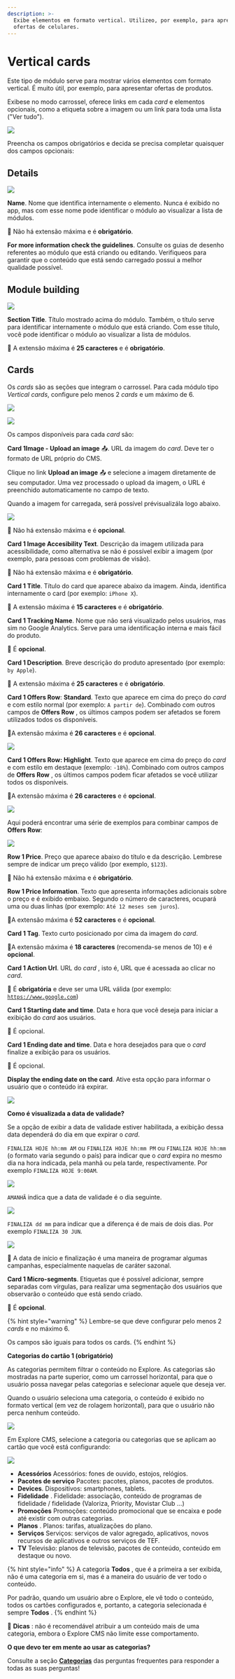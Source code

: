 ```yaml
---
description: >-
  Exibe elementos em formato vertical. Utilizeo, por exemplo, para apresentar
  ofertas de celulares.
---
```


# Vertical cards

Este tipo de módulo serve para mostrar vários elementos com formato vertical. É muito útil, por exemplo, para apresentar ofertas de produtos.

Exibese no modo carrossel, oferece links em cada _card_ e elementos opcionais, como a etiqueta sobre a imagem ou um link para toda uma lista \("Ver tudo"\).

![](../../.gitbook/assets/image-63.png)

Preencha os campos obrigatórios e decida se precisa completar quaisquer dos campos opcionais:

## Details

![](../../.gitbook/assets/image-54.png)

**Name**. Nome que identifica internamente o elemento. Nunca é exibido no app, mas com esse nome pode identificar o módulo ao visualizar a lista de módulos.

🔅 Não há extensão máxima e é **obrigatório**.

**For more information check the guidelines**. Consulte os guias de desenho referentes ao módulo que está criando ou editando. Verifiqueos para garantir que o conteúdo que está sendo carregado possui a melhor qualidade possível.

## Module building

![](../../.gitbook/assets/image-48.png)

**Section Title**. Título mostrado acima do módulo. Também, o título serve para identificar internamente o módulo que está criando. Com esse título, você pode identificar o módulo ao visualizar a lista de módulos.

🔅 A extensão máxima é **25 caracteres** e é **obrigatório**.

## Cards

Os _cards_ são as seções que integram o carrossel. Para cada módulo tipo _Vertical cards_, configure pelo menos 2 _cards_ e um máximo de 6.

![](../../.gitbook/assets/image-17.png)

![](https://lh5.googleusercontent.com/LV8-Qu4VT7DfhMmvYGdFOm0hHARkbOm8rVq89cWoK3IaADwlh_z-AITPDEx_I02gVcyiommxhOzes93i5o5HBOwBk4qzLkj76Hc31qO2hN_XAm72xIZPqVZxoAKd6SQGzb_uIOiB)

Os campos disponíveis para cada _card_ são:

**Card 1Image - Upload an image** 📤. URL da imagem do _card_. Deve ter o formato de URL próprio do CMS.

Clique no link **Upload an image** 📤 e selecione a imagem diretamente de seu computador. Uma vez processado o upload da imagem, o URL é preenchido automaticamente no campo de texto.

Quando a imagem for carregada, será possível prévisualizála logo abaixo.

![](../../.gitbook/assets/image-34.png)

🔅 Não há extensão máxima e é **opcional**.

**Card 1 Image Accesibility Text**. Descrição da imagem utilizada para acessibilidade, como alternativa se não é possível exibir a imagem \(por exemplo, para pessoas com problemas de visão\).

🔅 Não há extensão máxima e é **obrigatório**.

**Card 1 Title**. Título do card que aparece abaixo da imagem. Ainda, identifica internamente o card \(por exemplo: `iPhone X`\).

🔅 A extensão máxima é **15 caracteres** e é **obrigatório**.

**Card 1 Tracking Name**. Nome que não será visualizado pelos usuários, mas sim no Google Analytics. Serve para uma identificação interna e mais fácil do produto.

🔅 É **opcional**.

**Card 1 Description**. Breve descrição do produto apresentado \(por exemplo: `by Apple`\).

🔅 A extensão máxima é **25 caracteres** e é **obrigatório**.

**Card 1 Offers Row**: **Standard**. Texto que aparece em cima do preço do _card_ e com estilo normal \(por exemplo: `A partir de`\). Combinado com outros campos de **Offers Row** , os últimos campos podem ser afetados se forem utilizados todos os disponíveis.

🔅A extensão máxima é **26 caracteres** e é **opcional**.

![](https://lh4.googleusercontent.com/U58Gt_-TAB8-6hP_lOnHwZTrWTwHGkEwUlQwYM307RiwVaimItNKmZ05kE-CmuAfsv1lz2iymyCPW_tjBoRR78OhsplTOmdJcfJqvP-7tyJAKkkc1Z0Vj0_AaAcaHS2_xs8A6JGH)

**Card 1 Offers Row: Highlight**. Texto que aparece em cima do preço do _card_ e com estilo em destaque \(exemplo: `-18%`\). Combinado com outros campos de **Offers Row** , os últimos campos podem ficar afetados se você utilizar todos os disponíveis.

🔅A extensão máxima é **26 caracteres** e é **opcional**.

![](https://lh6.googleusercontent.com/oYG3Qydlec2DuKc7ttf9gVM7GGkHzV0XYo8mVH2f4MJhE37Cb95CdPYH5x2UYYcrIvVuk_n0QBI8wG8APlWF8LzRGaSTVe9pWg6Sh1_ZrW5mQiEuxJyBsXk2yZEdjfhjgB4wzFw-)

Aqui poderá encontrar uma série de exemplos para combinar campos de **Offers Row**:

![](https://lh4.googleusercontent.com/DiHi3QS0LBDadggmHzsZil8UJdKpcV2f2lkvwmoxzqJHEiPBnEgSiSlZ_mS8BWpXo86vdPe8Q83khlKGfWrjRkGI8patA1-GyOzrbfHCJFBheR8mzSuZMug3PjJ_I4TtfYEnmnOu)

**Row 1 Price**. Preço que aparece abaixo do título e da descrição. Lembrese sempre de indicar um preço válido \(por exemplo, `$123`\).

🔅 Não há extensão máxima e é **obrigatório**.

**Row 1 Price Information**. Texto que apresenta informações adicionais sobre o preço e é exibido embaixo. Segundo o número de caracteres, ocupará uma ou duas linhas \(por exemplo: `Até 12 meses sem juros`\).

🔅A extensão máxima é **52 caracteres** e é **opcional**.

**Card 1 Tag**. Texto curto posicionado por cima da imagem do _card_.

🔅A extensão máxima é **18 caracteres** \(recomenda-se menos de 10\) e é **opcional**.

**Card 1 Action Url**. URL do _card_ , isto é, URL que é acessada ao clicar no _card_.

🔅 É **obrigatória** e deve ser uma URL válida \(por exemplo: [`https://www.google.com`](https://www.google.com)\)

**Card 1 Starting date and time**. Data e hora que você deseja para iniciar a exibição do _card_ aos usuários.

🔅 É opcional.

**Card 1 Ending date and time**. Data e hora desejados para que o _card_ finalize a exibição para os usuários.

🔅 É opcional.

**Display the ending date on the card**. Ative esta opção para informar o usuário que o conteúdo irá expirar.

![](../../.gitbook/assets/image-25.png)

**Como é visualizada a data de validade?**

Se a opção de exibir a data de validade estiver habilitada, a exibição dessa data dependerá do dia em que expirar o _card_.

`FINALIZA HOJE hh:mm AM` ou `FINALIZA HOJE hh:mm PM` ou `FINALIZA HOJE hh:mm` \(o formato varia segundo o país\) para indicar que o _card_ expira no mesmo dia na hora indicada, pela manhã ou pela tarde, respectivamente. Por exemplo `FINALIZA HOJE 9:00AM`.

![](../../.gitbook/assets/image-49.png)

`AMANHÃ` indica que a data de validade é o dia seguinte.

![](../../.gitbook/assets/image-6.png)

`FINALIZA dd mm` para indicar que a diferença é de mais de dois dias. Por exemplo `FINALIZA 30 JUN`.

![](../../.gitbook/assets/image-22.png)

🎯 A data de início e finalização é uma maneira de programar algumas campanhas, especialmente naquelas de caráter sazonal.

**Card 1 Micro-segments**. Etiquetas que é possível adicionar, sempre separadas com vírgulas, para realizar uma segmentação dos usuários que observarão o conteúdo que está sendo criado.

🔅 É **opcional**.

{% hint style="warning" %}
Lembre-se que deve configurar pelo menos 2 _cards_ e no máximo 6.

Os campos são iguais para todos os cards.
{% endhint %}

**Categorias do cartão 1 \(obrigatório\)**

As categorias permitem filtrar o conteúdo no Explore. As categorias são mostradas na parte superior, como um carrossel horizontal, para que o usuário possa navegar pelas categorias e selecionar aquele que deseja ver.

Quando o usuário seleciona uma categoria, o conteúdo é exibido no formato vertical \(em vez de rolagem horizontal\), para que o usuário não perca nenhum conteúdo.

![](../../.gitbook/assets/categories_divices-1.png)

Em Explore CMS, selecione a categoria ou categorias que se aplicam ao cartão que você está configurando:

![](../../.gitbook/assets/categories.png)

* **Acessórios** Acessórios: fones de ouvido, estojos, relógios.
* **Pacotes de serviço** Pacotes: pacotes, planos, pacotes de produtos.
* **Devices**. Dispositivos: smartphones, tablets.
* **Fidelidade** . Fidelidade: associação, conteúdo de programas de fidelidade / fidelidade \(Valoriza, Priority, Movistar Club ...\)
* **Promoções** Promoções: conteúdo promocional que se encaixa e pode até existir com outras categorias.
* **Planos** . Planos: tarifas, atualizações do plano.
* **Serviços** Serviços: serviços de valor agregado, aplicativos, novos recursos de aplicativos e outros serviços de TEF.
* **TV** Televisão: planos de televisão, pacotes de conteúdo, conteúdo em destaque ou novo.

{% hint style="info" %}
A categoria **Todos** , que é a primeira a ser exibida, não é uma categoria em si, mas é a maneira do usuário de ver todo o conteúdo.

Por padrão, quando um usuário abre o Explore, ele vê todo o conteúdo, todos os cartões configurados e, portanto, a categoria selecionada é sempre **Todos** .
{% endhint %}

🎯 **Dicas** : não é recomendável atribuir a um conteúdo mais de uma categoria, embora o Explore CMS não limite esse comportamento.

**O que devo ter em mente ao usar as categorias?**

Consulte a seção [**Categorias**](../../faq_pt-br.md#categorias) das perguntas frequentes para responder a todas as suas perguntas!

